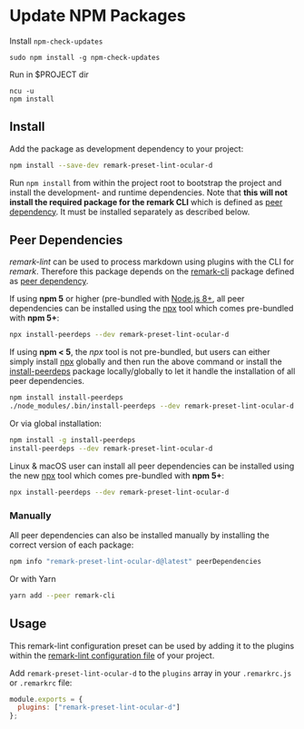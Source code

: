 # Update NPM Packages

Install `npm-check-updates`

```shell
sudo npm install -g npm-check-updates
```

Run in $PROJECT dir

```shell
ncu -u
npm install
```

## Install

Add the package as development dependency to your project:

```sh
npm install --save-dev remark-preset-lint-ocular-d
```

Run `npm install` from within the project root to bootstrap the project and install the development- and runtime dependencies.
Note that **this will not install the required package for the remark CLI** which is defined as
[peer dependency](https://nodejs.org/en/blog/npm/peer-dependencies "Link to blog post about peer dependencies").
It must be installed separately as described below.

## Peer Dependencies

*remark-lint* can be used to process markdown using plugins with the CLI for *remark*.
Therefore this package depends on the [remark-cli](https://www.npmjs.com/package/remark-cli "Link to remark-cli") package defined
as [peer dependency](https://nodejs.org/en/blog/npm/peer-dependencies "Link to blog post about peer dependencies").

If using **npm 5** or higher (pre-bundled with [Node.js 8+](https://nodejs.org/en/download "Link to Node.js download page"),
all peer dependencies can be installed using the [npx](https://www.npmjs.com/package/npx "Link to npx package") tool
which comes pre-bundled with **npm 5+**:

```sh
npx install-peerdeps --dev remark-preset-lint-ocular-d
```

If using **npm < 5**, the *npx* tool is not pre-bundled, but users can either simply install [npx](https://www.npmjs.com/package/npx "Link to npx package")
globally and then run the above command or install the [install-peerdeps](https://www.npmjs.com/package/install-peerdeps "Link to peerdeps package")
package locally/globally to let it handle the installation of all peer dependencies.

```sh
npm install install-peerdeps
./node_modules/.bin/install-peerdeps --dev remark-preset-lint-ocular-d
```

Or via global installation:

```sh
npm install -g install-peerdeps
install-peerdeps --dev remark-preset-lint-ocular-d
```

Linux & macOS user can install all peer dependencies can be installed using the new [npx](https://www.npmjs.com/package/npx "Link to npx package")
tool which comes pre-bundled with **npm 5+**:

```sh
npx install-peerdeps --dev remark-preset-lint-ocular-d
```

### Manually

All peer dependencies can also be installed manually by installing the correct version of each package:

```sh
npm info "remark-preset-lint-ocular-d@latest" peerDependencies
```

Or with Yarn

```sh
yarn add --peer remark-cli
```

## Usage

This remark-lint configuration preset can be used by adding it to the plugins within the [remark-lint configuration file](https://github.com/remarkjs/remark-lint#configuring-remark-lint "Link to remark.js docs") of your project.

Add `remark-preset-lint-ocular-d` to the `plugins` array in your `.remarkrc.js` or `.remarkrc` file:

```js
module.exports = {
  plugins: ["remark-preset-lint-ocular-d"]
};
```
